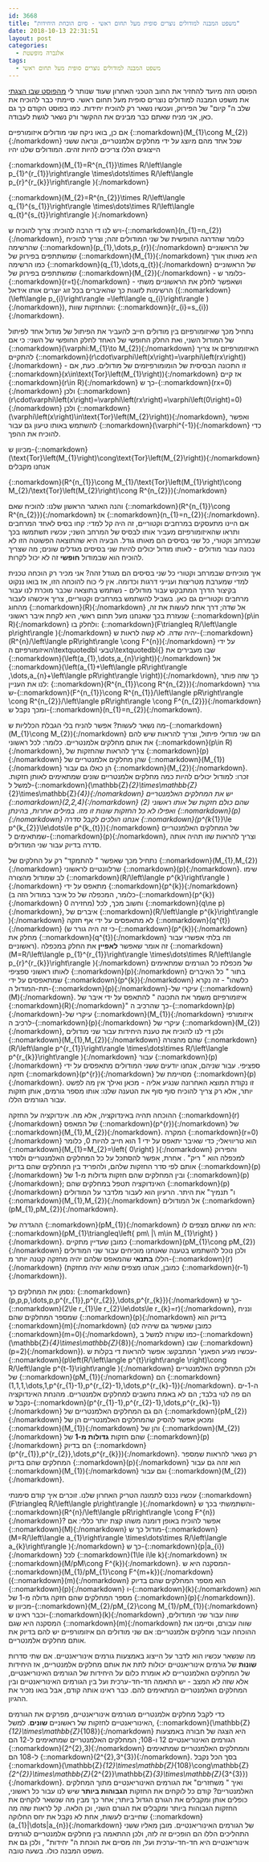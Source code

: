 ```yaml
---
id: 3668
title: "משפט המבנה למודולים נוצרים סופית מעל תחום ראשי - סיום הוכחת היחידות"
date: 2018-10-13 22:31:51
layout: post
categories: 
  - אלגברה מופשטת
tags: 
  - משפט המבנה למודולים נוצרים סופית מעל תחום ראשי
---
```

הפוסט הזה מיועד להחזיר את החוב הטכני האחרון שעוד שנותר לי <a href="https://gadial.net/2018/09/16/structure_theorem_for_finitely_generated-modules_over_a_pid/">מהפוסט שבו הצגתי</a> את משפט המבנה למודולים נוצרים סופית מעל תחום ראשי. סיימתי כבר להוכיח את שלב ה" קיום" של הפירוק, ועכשיו נשאר רק להוכיח יחידות. כמו בפוסט הקודם כך גם כאן, אני מניח שאתם כבר מבינים את ההקשר ורק נשאר לגשת לעבודה.

אם כן, בואו ניקח שני מודולים איזומורפיים {::nomarkdown}\(M_{1}\cong M_{2}\){:/nomarkdown} שכל אחד מהם מיוצג על ידי מחלקים אלמנטריים, ונראה ששני הייצוגים הללו צריכים להיות זהים. המודולים שלנו יהיו

{::nomarkdown}\(M_{1}=R^{n_{1}}\times R/\left\langle p_{1}^{r_{1}}\right\rangle \times\dots\times R/\left\langle p_{r}^{r_{k}}\right\rangle \){:/nomarkdown}

{::nomarkdown}\(M_{2}=R^{n_{2}}\times R/\left\langle q_{1}^{s_{1}}\right\rangle \times\dots\times R/\left\langle q_{t}^{s_{t}}\right\rangle \){:/nomarkdown}

ויש לנו די הרבה להוכיח: צריך להוכיח ש-{::nomarkdown}\(n_{1}=n_{2}\){:/nomarkdown}, כלומר שהדרגה החופשית של שני המודולים זהה; וצריך להוכיח שהרשימה {::nomarkdown}\(p_{1},\dots,p_{r}\){:/nomarkdown} של הראשוניים שמשתתפים בפירוק של {::nomarkdown}\(M_{1}\){:/nomarkdown} היא מאותו אורך כמו הרשימה {::nomarkdown}\(q_{1},\dots,q_{t}\){:/nomarkdown} של הראשוניים שמשתתפים בפירוק של {::nomarkdown}\(M_{2}\){:/nomarkdown} - כלומר ש-{::nomarkdown}\(r=t\){:/nomarkdown} - ושאפשר לחלק את הראשוניים משתי הרשימות לזוגות כך שהאיברים בכל זוג יוצרים אותו אידאל ({::nomarkdown}\(\left\langle p_{i}\right\rangle =\left\langle q_{i}\right\rangle \){:/nomarkdown}), ושהחזקות שוות: {::nomarkdown}\(r_{i}=s_{i}\){:/nomarkdown}.

נתחיל מכך שאיזומורפיזם בין מודולים חייב להעביר את הפיתול של מודול אחד לפיתול של המודול השני, ואת החלק החופשי של האחד לחלק החופשי של השני: כי אם {::nomarkdown}\(\varphi:M_{1}\to M_{2}\){:/nomarkdown} האיזומורפיזם אז צריך להתקיים {::nomarkdown}\(r\cdot\varphi\left(x\right)=\varphi\left(rx\right)\){:/nomarkdown} - זו התכונה הבסיסית של הומומורפיזמים של מודולים. כעת, אם {::nomarkdown}\(x\in\text{Tor}\left(M_{1}\right)\){:/nomarkdown} אז קיים {::nomarkdown}\(r\in R\){:/nomarkdown} כך ש-{::nomarkdown}\(rx=0\){:/nomarkdown} ולכן {::nomarkdown}\(r\cdot\varphi\left(x\right)=\varphi\left(rx\right)=\varphi\left(0\right)=0\){:/nomarkdown} ולכן {::nomarkdown}\(\varphi\left(x\right)\in\text{Tor}\left(M_{2}\right)\){:/nomarkdown}, ואפשר להשתמש באותו טיעון גם עבור {::nomarkdown}\(\varphi^{-1}\){:/nomarkdown} כדי להוכיח את ההפך.

מכיוון ש-{::nomarkdown}\(\text{Tor}\left(M_{1}\right)\cong\text{Tor}\left(M_{2}\right)\){:/nomarkdown} אנחנו מקבלים

{::nomarkdown}\(R^{n_{1}}\cong M_{1}/\text{Tor}\left(M_{1}\right)\cong M_{2}/\text{Tor}\left(M_{2}\right)\cong R^{n_{2}}\){:/nomarkdown}

והנה האתגר הראשון שלנו: להוכיח שאם {::nomarkdown}\(R^{n_{1}}\cong R^{n_{2}}\){:/nomarkdown} אז {::nomarkdown}\(n_{1}=n_{2}\){:/nomarkdown}. אם היינו מתעסקים במרחבים וקטוריים, זה היה קל למדי: קחו בסיס לאחד המרחבים ותראו שהאיזומורפיזם מעביר אותו לבסיס של המרחב השני; עכשיו תשתמשו בכך שבמרחב וקטורי, כל שני בסיסים הם מאותו גודל. הבעיה היא שהתוצאה הפשוטה הזו לא נכונה עבור מודולים - לאותו מודול יכולים להיות שני בסיסים מגדלים שונים; מה שצריך להוכיח הוא שבמודול <strong>חופשי</strong> זה לא יכול לקרות.

איך מוכיחים שבמרחב וקטורי כל שני בסיסים הם מגודל זהה? אני מכיר רק הוכחה טכנית למדי שמערבת מטריצות וענייני דרגות וכדומה. אין לי כוח להוכחה הזו, אז בואו ננקוט בקיצור הדרך המתבקש עבור מודולים - נשתמש בתוצאה שכבר מוכרת לנו עבור מרחבים וקטוריים גם כאן. בשביל להשתמש במרחבים וקטוריים, צריך איכשהו לעבור מהחוג {::nomarkdown}\(R\){:/nomarkdown} אל שדה; דרך אחת לעשות את זה, שנעזרת בכך שאנחנו מעל תחום ראשי, היא לקחת איבר ראשוני {::nomarkdown}\(p\in R\){:/nomarkdown} ולחלק בו: {::nomarkdown}\(F\triangleq R/\left\langle p\right\rangle \){:/nomarkdown} יהיה שדה. לא קשה לראות ש-{::nomarkdown}\(R^{n}/\left\langle pR\right\rangle \cong F^{n}\){:/nomarkdown} על ידי האיזומורפיזם ה\textquotedbl טבעי\textquotedbl{} שבו מעבירים את {::nomarkdown}\(\left(a_{1},\dots,a_{n}\right)\){:/nomarkdown} אל {::nomarkdown}\(\left(a_{1}+\left\langle pR\right\rangle ,\dots,a_{n}+\left\langle pR\right\rangle \right)\){:/nomarkdown}, כך שזה פותר לנו את העניין: {::nomarkdown}\(R^{n_{1}}\cong R^{n_{2}}\){:/nomarkdown} גורר ש-{::nomarkdown}\(F^{n_{1}}\cong R^{n_{1}}/\left\langle pR\right\rangle \cong R^{n_{2}}/\left\langle pR\right\rangle \cong F^{n_{2}}\){:/nomarkdown} ומכך נקבל ש-{::nomarkdown}\(n_{1}=n_{2}\){:/nomarkdown}.

מה נשאר לעשות? אפשר להניח בלי הגבלת הכלליות ש-{::nomarkdown}\(M_{1}\cong M_{2}\){:/nomarkdown} הם שני מודולי פיתול, וצריך להראות שיש להם את אותם מחלקים אלמנטריים. כלומר: לכל ראשוני {::nomarkdown}\(p\in R\){:/nomarkdown}, צריך להראות שהחזקות של {::nomarkdown}\(p\){:/nomarkdown} שהן מחלקים אלמנטריים של {::nomarkdown}\(M_{1}\){:/nomarkdown} הן כאלו גם עבור {::nomarkdown}\(M_{2}\){:/nomarkdown}. זכרו: למודול יכולים להיות כמה מחלקים אלמנטריים שונים שמתאימים לאותן חזקות. למשל ל-{::nomarkdown}\(\mathbb{Z}_{2}\times\mathbb{Z}_{2}\times\mathbb{Z}_{4}\){:/nomarkdown} יש את המחלקים האלמנטריים {::nomarkdown}\(2,2,4\){:/nomarkdown} שהם כולם חזקות של אותו ראשוני (2) ואפילו לא כל החזקות שונות זו מזו. במילים אחרות, בהינתן {::nomarkdown}\(p\){:/nomarkdown} אנחנו הולכים לקבל סדרה {::nomarkdown}\(p^{k_{1}}\le p^{k_{2}}\le\dots\le p^{k_{t}}\){:/nomarkdown} של המחלקים האלמנטריים שמתאימים ל-{::nomarkdown}\(p\){:/nomarkdown}, וצריך להראות שזו תהיה אותה סדרה בדיוק עבור שני המודולים.

נתחיל מכך שאפשר " להתמקד" רק על החלקים של {::nomarkdown}\(M_{1},M_{2}\){:/nomarkdown} שרלוונטיים לראשוני {::nomarkdown}\(p\){:/nomarkdown}. שימו לב שמודול מהצורה {::nomarkdown}\(R/\left\langle p^{k}\right\rangle \){:/nomarkdown} מתאפס על ידי {::nomarkdown}\(p^{k}\){:/nomarkdown} (כלומר, המכפלה של כל איבר במודול הזה ב-{::nomarkdown}\(p^{k}\){:/nomarkdown} מחזירה 0) וחשוב מכך, לכל {::nomarkdown}\(q\ne p\){:/nomarkdown}, איברים של {::nomarkdown}\(R/\left\langle p^{k}\right\rangle \){:/nomarkdown} לא מתאפסים על ידי אף חזקה {::nomarkdown}\(q^{t}\){:/nomarkdown} (כי זה היה גורר ש-{::nomarkdown}\(p^{k}\){:/nomarkdown} מחלק את {::nomarkdown}\(q^{t}\){:/nomarkdown} וזה בלתי אפשרי עבור ראשוניים). זה אומר שאפשר <strong>לאפיין</strong> את החלק במכפלה {::nomarkdown}\(M=R/\left\langle p_{1}^{r_{1}}\right\rangle \times\dots\times R/\left\langle p_{r}^{r_{k}}\right\rangle \){:/nomarkdown} של מכפלת כל הגורמים שמתאימים לאותו ראשוני ספציפי {::nomarkdown}\(p\){:/nomarkdown} בתור " כל האיברים שמתאפסים על ידי {::nomarkdown}\(p^{k}\){:/nomarkdown} כלשהו" - זה נקרא תת-המודול ה-{::nomarkdown}\(p\){:/nomarkdown}-עיקרי של {::nomarkdown}\(M\){:/nomarkdown}. איזומורפיזם משמר את התכונה " להתאפס על ידי איבר של {::nomarkdown}\(R\){:/nomarkdown}" כך שהרכיב ה-{::nomarkdown}\(p\){:/nomarkdown}-עיקרי של {::nomarkdown}\(M_{1}\){:/nomarkdown} איזומורפי לרכיב ה-{::nomarkdown}\(p\){:/nomarkdown} עיקרי של {::nomarkdown}\(M_{2}\){:/nomarkdown}, ולכן די לנו להוכיח את טענת היחידות עבור שני מודולים {::nomarkdown}\(M_{1},M_{2}\){:/nomarkdown} שהם מהצורה {::nomarkdown}\(R/\left\langle p^{r_{1}}\right\rangle \times\dots\times R/\left\langle p^{r_{k}}\right\rangle \){:/nomarkdown} עבור {::nomarkdown}\(p\){:/nomarkdown} ספציפי. עבור שניהם, אנחנו יודעים ששני המודולים מתאפסים על ידי חזקה {::nomarkdown}\(p^{r}\){:/nomarkdown} מסויימת של {::nomarkdown}\(p\){:/nomarkdown}. זו נקודת המוצא האחרונה שנגיע אליה - מכאן ואילך אין מה לפשט יותר, אלא רק צריך להוכיח סוף סוף את הטענה שלנו: אותו מספר גורמים, אותן חזקות עבור הגורמים הללו.

ההוכחה תהיה באינדוקציה, אלא מה. אינדוקציה על החזקה {::nomarkdown}\(r\){:/nomarkdown} של המאפס {::nomarkdown}\(p^{r}\){:/nomarkdown} של {::nomarkdown}\(M_{1},M_{2}\){:/nomarkdown}. המקרה {::nomarkdown}\(r=0\){:/nomarkdown} הוא טריוויאלי; כדי שאיבר יתאפס על ידי 1 הוא חייב להיות 0, כלומר {::nomarkdown}\(M_{1}=M_{2}=\left\{ 0\right\} \){:/nomarkdown} והפירוק למכפלה הוא " ריק" . אחרת, אפשר להסתכל על כל המחלקים האלמנטריים ולסדר אותם לפי סדר החזקות שלהם, ולהפריד בין המחלקים שהם בדיוק {::nomarkdown}\(p\){:/nomarkdown} ובין המחלקים שהם חזקות גדולות מ-1 של {::nomarkdown}\(p\){:/nomarkdown}; האינדוקציה תטפל במחלקים שהם {::nomarkdown}\(p\){:/nomarkdown} ו" תנמיך" את היתר. הרעיון הוא לעבור מלדבר על המודולים {::nomarkdown}\(M_{1},M_{2}\){:/nomarkdown} אל המודולים {::nomarkdown}\(pM_{1},pM_{2}\){:/nomarkdown}.

ההגדרה של {::nomarkdown}\(pM_{1}\){:/nomarkdown} היא מה שאתם מצפים לו: {::nomarkdown}\(pM_{1}\triangleq\left\{ pm\ \|\ m\in M_{1}\right\} \){:/nomarkdown}. כמובן שעדיין מתקיים {::nomarkdown}\(pM_{1}\cong pM_{2}\){:/nomarkdown} ולכן נוכל להשתמש בטענה שאנחנו מוכיחים עבור שני המודולים הללו <strong>בתנאי</strong> שהמאפס שלהם יהיה מחזקה קטנה יותר מ-{::nomarkdown}\(r\){:/nomarkdown} (כמובן, אנחנו מצפים שהוא יהיה מחזקת {::nomarkdown}\(r-1\){:/nomarkdown}).

נסמן את המחלקים כך: {::nomarkdown}\(p,p,p,\dots,p,p^{r_{1}},p^{r_{2}},\dots,p^{r_{k}}\){:/nomarkdown} כך ש-{::nomarkdown}\(2\le r_{1}\le r_{2}\le\dots\le r_{k}=r\){:/nomarkdown}, ונניח שמספר המחלקים שהם {::nomarkdown}\(p\){:/nomarkdown} בדיוק הוא {::nomarkdown}\(m\){:/nomarkdown} (כמובן שאפשר גם שיהיה לנו {::nomarkdown}\(m=0\){:/nomarkdown}, כמו שקורה למשל ב-{::nomarkdown}\(\mathbb{Z}_{4}\times\mathbb{Z}_{8}\){:/nomarkdown} שבו {::nomarkdown}\(p=2\){:/nomarkdown}). עכשיו מגיע הפאנץ' המתבקש: אפשר להראות די בקלות ש-{::nomarkdown}\(p\left(R/\left\langle p^{t}\right\rangle \right)\cong R/\left\langle p^{t-1}\right\rangle \){:/nomarkdown} ולכן המחלקים האלמנטריים של {::nomarkdown}\(pM_{1}\){:/nomarkdown} הם {::nomarkdown}\(1,1,1,\dots,1,p^{r_{1}-1},p^{r_{2}-1},\dots,p^{r_{k}-1}\){:/nomarkdown}. ה-1-ים הם פה לנוי בלבד; הם לא באמת נחשבים למחלקים אלמנטריים. מהנחת האינדוקציה נקבל ש-{::nomarkdown}\(p^{r_{1}-1},p^{r_{2}-1},\dots,p^{r_{k}-1}\){:/nomarkdown} הם גם המחלקים האלמנטריים של {::nomarkdown}\(pM_{2}\){:/nomarkdown} ומכאן אפשר להסיק שהמחלקים האלמנטריים הן של {::nomarkdown}\(M_{1}\){:/nomarkdown} והן של {::nomarkdown}\(M_{2}\){:/nomarkdown} שהם חזקות <strong>גדולות מ-</strong><strong>1</strong> של {::nomarkdown}\(p\){:/nomarkdown} הם בדיוק {::nomarkdown}\(p^{r_{1}},p^{r_{2}},\dots,p^{r_{k}}\){:/nomarkdown}. רק נשאר להראות שמספר המחלקים שהם בדיוק {::nomarkdown}\(p\){:/nomarkdown} הוא זהה גם עבור {::nomarkdown}\(M_{1}\){:/nomarkdown} וגם עבור {::nomarkdown}\(M_{2}\){:/nomarkdown}.

עכשיו נכנס לתמונה הטריק האחרון שלנו. זוכרים איך קודם סימנתי {::nomarkdown}\(F\triangleq R/\left\langle p\right\rangle \){:/nomarkdown} והשתמשתי בכך ש-{::nomarkdown}\(R^{n}/\left\langle pR\right\rangle \cong F^{n}\){:/nomarkdown}? אפשר להוכיח באופן דומנה משהו קצת יותר כללי: אם {::nomarkdown}\(M\){:/nomarkdown} מודול כך ש-{::nomarkdown}\(M=R/\left\langle a_{1}\right\rangle \times\dots\times R/\left\langle a_{k}\right\rangle \){:/nomarkdown} כך ש-{::nomarkdown}\(p\|a_{i}\){:/nomarkdown} לכל {::nomarkdown}\(1\le i\le k\){:/nomarkdown} אז {::nomarkdown}\(M/pM\cong F^{k}\){:/nomarkdown}. המסקנה היא ש-{::nomarkdown}\(M_{1}/pM_{1}\cong F^{m+k}\){:/nomarkdown} ({::nomarkdown}\(m\){:/nomarkdown} הוא מספר המחלקים שהם בדיוק {::nomarkdown}\(p\){:/nomarkdown} ו-{::nomarkdown}\(k\){:/nomarkdown} הוא מספר המחלקים שהם חזקה גדולה מ-1 של {::nomarkdown}\(p\){:/nomarkdown}). מכיוון ש-{::nomarkdown}\(M_{2}/pM_{2}\cong M_{1}/pM_{1}\){:/nomarkdown} וכבר ראינו ש-{::nomarkdown}\(k\){:/nomarkdown} שווה עבור שני המודולים, המסקנה היא שגם {::nomarkdown}\(m\){:/nomarkdown} שווה עבורם, וסיימנו את ההוכחה עבור מחלקים אלמנטריים: אם שני מודולים הם איזומורפיים יש להם בדיוק את אותם מחלקים אלמנטריים.

מה שנשאר עכשיו הוא לדבר על הייצוג באמצעות גורמים אינוריאנטיים. אם שתי סדרות <strong>שונות</strong> של גורמים אינוריאנטיים יכולות לתת את אותם מחלקים אלמנטריים, אז היחידות של המחלקים האלמנטריים לא אומרת כלום על היחידות של הגורמים האינוריאנטיים, אלא שזה לא המצב - יש התאמה חד-חד-ערכית ועל בין הגורמים האינוריאנטיים ובין המחלקים האלמנטריים המתאימים להם. כבר ראינו אותה קודם, אבל בואו נזכיר את ההגיון.

כדי לקבל מחלקים אלמנטריים מגורמים אינוריאנטיים, מפרקים את הגורמים האינוריאנטיים לחזקות של ראשוניים <strong>שונים</strong>. למשל, {::nomarkdown}\(\mathbb{Z}_{12}\times\mathbb{Z}_{108}\){:/nomarkdown} היא הצגה של חבורה באמצעות הגורמים האינוריאנטיים 12 ו-108; המחלקים האלמנטריים שמתאימים ל-12 הם {::nomarkdown}\(2^{2},3\){:/nomarkdown} והמחלקים האלמנטריים שמתאימים ל-108 הם {::nomarkdown}\(2^{2},3^{3}\){:/nomarkdown}. בסך הכל נקבל {::nomarkdown}\(\mathbb{Z}_{12}\times\mathbb{Z}_{108}\cong\mathbb{Z}_{2^{2}}\times\mathbb{Z}_{2^{2}}\mathbb{Z}_{3}\times\mathbb{Z}_{3^{3}}\){:/nomarkdown}. ואיך " משחזרים" את הגורמים האינוריאנטיים מתוך המחלקים האלמנטריים? קודם כל לוקחים את החזקות <strong>הגבוהות ביותר</strong> שיש לנו עבור כל ראשוני, כופלים אותן ומקבלים את הגורם הגדול ביותר; אחר כך מבין מה שנשאר לוקחים את החזקות הגבוהות ביותר ומקבלים את הגורם השני, וכן הלאה. קל לראות שזה מה שחייבים לעשות, אחת לא נקבל את יחס החלוקה {::nomarkdown}\(a_{1}\|\dots\|a_{n}\){:/nomarkdown} של הגורמים האינוריאנטיים. מובן מאליו ששני התהליכים הללו הם הופכיים זה לזה, ולכן ההתאמה בין מחלקים אלמנטריים לגורמים אינוריאנטיים היא חד-חד-ערכית ועל, וזה מסיים את הוכחת ה" יחידות" , ולכן גם את משפט המבנה כולו. בשעה טובה.

